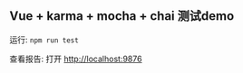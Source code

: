 ## Vue + karma + mocha + chai 测试demo

运行: `npm run test`

查看报告: 打开 [http://localhost:9876](http://localhost:9876) 